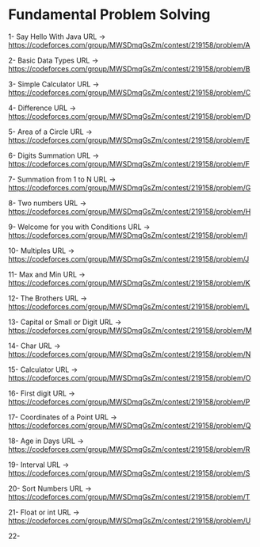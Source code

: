 # Fundamental Problem Solving

1- Say Hello With Java URL -> https://codeforces.com/group/MWSDmqGsZm/contest/219158/problem/A

2- Basic Data Types URL -> https://codeforces.com/group/MWSDmqGsZm/contest/219158/problem/B

3- Simple Calculator URL -> https://codeforces.com/group/MWSDmqGsZm/contest/219158/problem/C

4- Difference URL -> https://codeforces.com/group/MWSDmqGsZm/contest/219158/problem/D

5- Area of a Circle URL -> https://codeforces.com/group/MWSDmqGsZm/contest/219158/problem/E

6- Digits Summation URL -> https://codeforces.com/group/MWSDmqGsZm/contest/219158/problem/F

7- Summation from 1 to N URL -> https://codeforces.com/group/MWSDmqGsZm/contest/219158/problem/G

8- Two numbers URL -> https://codeforces.com/group/MWSDmqGsZm/contest/219158/problem/H

9- Welcome for you with Conditions URL -> https://codeforces.com/group/MWSDmqGsZm/contest/219158/problem/I

10- Multiples URL -> https://codeforces.com/group/MWSDmqGsZm/contest/219158/problem/J

11- Max and Min URL -> https://codeforces.com/group/MWSDmqGsZm/contest/219158/problem/K

12- The Brothers URL -> https://codeforces.com/group/MWSDmqGsZm/contest/219158/problem/L

13- Capital or Small or Digit URL -> https://codeforces.com/group/MWSDmqGsZm/contest/219158/problem/M

14- Char URL -> https://codeforces.com/group/MWSDmqGsZm/contest/219158/problem/N

15- Calculator URL -> https://codeforces.com/group/MWSDmqGsZm/contest/219158/problem/O

16- First digit URL -> https://codeforces.com/group/MWSDmqGsZm/contest/219158/problem/P

17- Coordinates of a Point URL -> https://codeforces.com/group/MWSDmqGsZm/contest/219158/problem/Q

18- Age in Days URL -> https://codeforces.com/group/MWSDmqGsZm/contest/219158/problem/R

19- Interval URL -> https://codeforces.com/group/MWSDmqGsZm/contest/219158/problem/S

20- Sort Numbers URL -> https://codeforces.com/group/MWSDmqGsZm/contest/219158/problem/T

21- Float or int URL -> https://codeforces.com/group/MWSDmqGsZm/contest/219158/problem/U

22- 